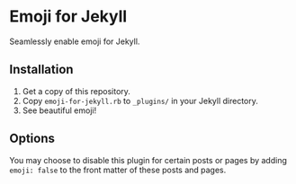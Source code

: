 # Emoji for Jekyll
Seamlessly enable emoji for Jekyll.

## Installation
1. Get a copy of this repository.
2. Copy `emoji-for-jekyll.rb` to `_plugins/` in your Jekyll directory.
3. See beautiful emoji!

## Options
You may choose to disable this plugin for certain posts or pages by adding `emoji: false` to the front matter of these posts and pages.
